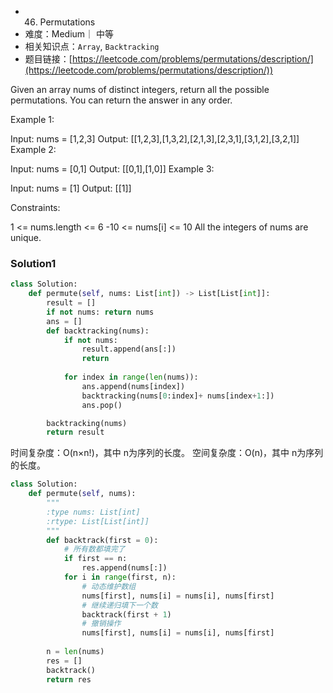 
* 0046. Permutations
* 难度：Medium｜ 中等
* 相关知识点：`Array`,  `Backtracking`
* 题目链接：[https://leetcode.com/problems/permutations/description/](https://leetcode.com/problems/permutations/description/))


Given an array nums of distinct integers, return all the possible permutations. You can return the answer in any order.
 

Example 1:

Input: nums = [1,2,3]
Output: [[1,2,3],[1,3,2],[2,1,3],[2,3,1],[3,1,2],[3,2,1]]
Example 2:

Input: nums = [0,1]
Output: [[0,1],[1,0]]
Example 3:

Input: nums = [1]
Output: [[1]]
 

Constraints:

1 <= nums.length <= 6
-10 <= nums[i] <= 10
All the integers of nums are unique.

### Solution1
```python
class Solution:
    def permute(self, nums: List[int]) -> List[List[int]]:
        result = []
        if not nums: return nums
        ans = []
        def backtracking(nums):
            if not nums:
                result.append(ans[:])
                return 
            
            for index in range(len(nums)):
                ans.append(nums[index])
                backtracking(nums[0:index]+ nums[index+1:])
                ans.pop()

        backtracking(nums)
        return result
```
时间复杂度：O(n×n!)，其中 n为序列的长度。
空间复杂度：O(n)，其中 n为序列的长度。

```python
class Solution:
    def permute(self, nums):
        """
        :type nums: List[int]
        :rtype: List[List[int]]
        """
        def backtrack(first = 0):
            # 所有数都填完了
            if first == n:  
                res.append(nums[:])
            for i in range(first, n):
                # 动态维护数组
                nums[first], nums[i] = nums[i], nums[first]
                # 继续递归填下一个数
                backtrack(first + 1)
                # 撤销操作
                nums[first], nums[i] = nums[i], nums[first]
        
        n = len(nums)
        res = []
        backtrack()
        return res

```
